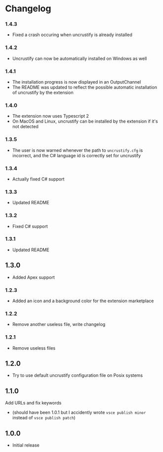 # Changelog

### 1.4.3
- Fixed a crash occuring when uncrustify is already installed

### 1.4.2
- Uncrustify can now be automatically installed on Windows as well

### 1.4.1
- The installation progress is now displayed in an OutputChannel
- The README was updated to reflect the possible automatic installation of uncrustify by the extension

### 1.4.0
- The extension now uses Typescript 2
- On MacOS and Linux, uncrustify can be installed by the extension if it's not detected

### 1.3.5
- The user is now warned whenever the path to `uncrustify.cfg` is incorrect, and the C# language id is correctly set for uncrustify

### 1.3.4
- Actually fixed C# support

### 1.3.3
- Updated README

### 1.3.2
- Fixed C# support

### 1.3.1
- Updated README

## 1.3.0
- Added Apex support

### 1.2.3
- Added an icon and a background color for the extension marketplace

### 1.2.2
- Remove another useless file, write changelog

### 1.2.1
- Remove useless files

## 1.2.0
- Try to use default uncrustify configuration file on Posix systems

## 1.1.0
Add URLs and fix keywords
- (should have been 1.0.1 but I accidently wrote `vsce publish minor` instead of `vsce publish patch`)

## 1.0.0
- Initial release